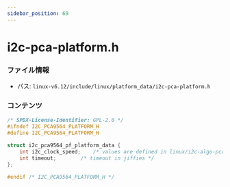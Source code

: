 ```yaml
---
sidebar_position: 69
---
```

# i2c-pca-platform.h

### ファイル情報

- パス: `linux-v6.12/include/linux/platform_data/i2c-pca-platform.h`

### コンテンツ

```h
/* SPDX-License-Identifier: GPL-2.0 */
#ifndef I2C_PCA9564_PLATFORM_H
#define I2C_PCA9564_PLATFORM_H

struct i2c_pca9564_pf_platform_data {
	int i2c_clock_speed;	/* values are defined in linux/i2c-algo-pca.h */
	int timeout;		/* timeout in jiffies */
};

#endif /* I2C_PCA9564_PLATFORM_H */

```

